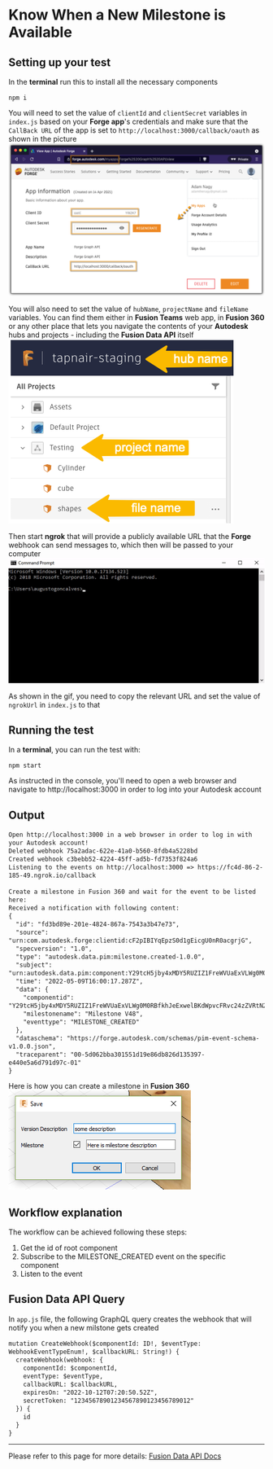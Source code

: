 # Know When a New Milestone is Available

## Setting up your test
In the **terminal** run this to install all the necessary components
```
npm i
``` 

You will need to set the value of `clientId` and `clientSecret` variables in `index.js` based on your **Forge app**'s credentials and make sure that the `CallBack URL` of the app is set to `http://localhost:3000/callback/oauth` as shown in the picture\
![Get 3-legged token](./readme/ForgeCredentials.png)

You will also need to set the value of `hubName`, `projectName` and `fileName` variables. You can find them either in **Fusion Teams** web app, in **Fusion 360** or any other place that lets you navigate the contents of your **Autodesk** hubs and projects - including the **Fusion Data API** itself\
![Get version id](./readme/inputs.png)

Then start **ngrok** that will provide a publicly available URL that the **Forge** webhook can send messages to, which then will be passed to your computer\
![ngrok](./readme/ngrok.gif)

As shown in the gif, you need to copy the relevant URL and set the value of `ngrokUrl` in `index.js` to that 

## Running the test
In a **terminal**, you can run the test with:
```
npm start
```
As instructed in the console, you'll need to open a web browser and navigate to http://localhost:3000 in order to log into your Autodesk account 

## Output
```
Open http://localhost:3000 in a web browser in order to log in with your Autodesk account!
Deleted webhook 75a2adac-622e-41a0-b560-8fdb4a5228bd
Created webhook c3bebb52-4224-45ff-ad5b-fd7353f824a6
Listening to the events on http://localhost:3000 => https://fc4d-86-2-185-49.ngrok.io/callback

Create a milestone in Fusion 360 and wait for the event to be listed here:
Received a notification with following content:
{
  "id": "fd3bd89e-201e-4824-867a-7543a3b47e73",
  "source": "urn:com.autodesk.forge:clientid:cF2pIBIYqEpzS0d1gEicgU0nR0acgrjG",
  "specversion": "1.0",
  "type": "autodesk.data.pim:milestone.created-1.0.0",
  "subject": "urn:autodesk.data.pim:component:Y29tcH5jby4xMDY5RUZIZ1FreWVUaExVLWg0M0RBfkhJeExwelBKdWpvcFRvc24zZVRtN2lfYWdhfn4",
  "time": "2022-05-09T16:00:17.287Z",
  "data": {
    "componentid": "Y29tcH5jby4xMDY5RUZIZ1FreWVUaExVLWg0M0RBfkhJeExwelBKdWpvcFRvc24zZVRtN2lfYWdhfn4",
    "milestonename": "Milestone V48",
    "eventtype": "MILESTONE_CREATED"
  },
  "dataschema": "https://forge.autodesk.com/schemas/pim-event-schema-v1.0.0.json",
  "traceparent": "00-5d062bba301551d19e86db826d135397-e440e5a6d791d97c-01"
}
```
Here is how you can  create a milestone in **Fusion 360**\
![Create milestone](./readme/SaveDialog.png)

## Workflow explanation

The workflow can be achieved following these steps:

1. Get the id of root component 
2. Subscribe to the MILESTONE_CREATED event on the specific component
3. Listen to the event

## Fusion Data API Query

In `app.js` file, the following GraphQL query creates the webhook that will notify you when a new milstone gets created

```
mutation CreateWebhook($componentId: ID!, $eventType: WebhookEventTypeEnum!, $callbackURL: String!) {
  createWebhook(webhook: {
    componentId: $componentId,
    eventType: $eventType,
    callbackURL: $callbackURL,
    expiresOn: "2022-10-12T07:20:50.52Z",
    secretToken: "12345678901234567890123456789012"
  }) {
    id
  }
}
```


-----------

Please refer to this page for more details: [Fusion Data API Docs](https://forge.autodesk.com/en/docs/fusiondata/v1/developers_guide/overview/)


